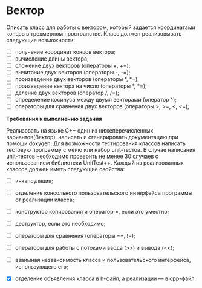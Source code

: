 # Вектор

Описать класс для работы с вектором, который задается координатами концов в трехмерном пространстве. Класс должен реализовывать следующие возможности:
- [ ] получение координат концов вектора;
- [ ] вычисление длины вектора;
- [ ] сложение двух векторов (операторы +, +=);
- [ ] вычитание двух векторов (операторы -, -=);
- [ ] произведение двух векторов (операторы *, *=);
- [ ] произведение вектора на число (операторы *, *=);
- [ ] деление двух векторов (оператор /, /=);
- [ ] определение косинуса между двумя векторами (оператор ^);
- [ ] операторы для сравнения двух векторов (операторы >, >=, <, <=);

**Требования к выполнению задания**

Реализовать на языке С++ один из нижеперечисленных вариантов(Вектор), написать и сгенерировать документацию при помощи doxygen. Для возможности тестирования классов написать тестовую программу с меню или набор unit-тестов. В случае написания unit-тестов необходимо проверить не менее 30 случаев с использованием библиотеки UnitTest++.
Каждый из реализованных классов должен иметь следующие свойства:
- [ ] инкапсуляция;
- [ ] отделение консольного пользовательского интерфейса программы от реализации класса;
- [ ] конструктор копирования и оператор =, если это уместно;
- [ ] деструктор, если это необходимо;
- [ ] операторы для сравнения (операторы ==, !=);
- [ ] операторы для работы с потоками ввода (>>) и вывода (<<);
- [ ] взаимная независимость класса и пользовательского интерфейса, использующего его;
- [x] отделение объявления класса в h-файл, а реализации — в cpp-файл.

